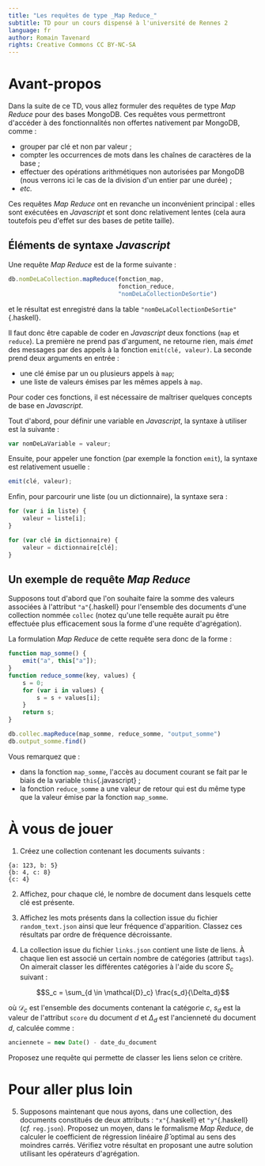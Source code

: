 ```yaml
---
title: "Les requêtes de type _Map Reduce_"
subtitle: TD pour un cours dispensé à l'université de Rennes 2
language: fr
author: Romain Tavenard
rights: Creative Commons CC BY-NC-SA
---
```


# Avant-propos

Dans la suite de ce TD, vous allez formuler des requêtes de type _Map Reduce_ pour des bases MongoDB.
Ces requêtes vous permettront d'accéder à des fonctionnalités non offertes nativement par MongoDB, comme :

* grouper par clé et non par valeur ;
* compter les occurrences de mots dans les chaînes de caractères de la base ;
* effectuer des opérations arithmétiques non autorisées par MongoDB (nous verrons ici le cas de la division d'un entier par une durée) ;
* _etc._

Ces requêtes _Map Reduce_ ont en revanche un inconvénient principal : elles sont exécutées en _Javascript_ et sont donc relativement lentes (cela aura toutefois peu d'effet sur des bases de petite taille).

## Éléments de syntaxe _Javascript_

Une requête _Map Reduce_ est de la forme suivante :

```javascript
db.nomDeLaCollection.mapReduce(fonction_map,
                               fonction_reduce,
                               "nomDeLaCollectionDeSortie")
```

et le résultat est enregistré dans la table `"nomDeLaCollectionDeSortie"`{.haskell}.

Il faut donc être capable de coder en _Javascript_ deux fonctions (`map` et `reduce`).
La première ne prend pas d'argument, ne retourne rien, mais _émet_ des messages par des appels à la fonction `emit(clé, valeur)`.
La seconde prend deux arguments en entrée :

* une clé émise par un ou plusieurs appels à `map`;
* une liste de valeurs émises par les mêmes appels à `map`.

Pour coder ces fonctions, il est nécessaire de maîtriser quelques concepts de base en _Javascript_.

Tout d'abord, pour définir une variable en _Javascript_, la syntaxe à utiliser est la suivante :

```javascript
var nomDeLaVariable = valeur;
```

Ensuite, pour appeler une fonction (par exemple la fonction `emit`), la syntaxe est relativement usuelle :

```javascript
emit(clé, valeur);
```

Enfin, pour parcourir une liste (ou un dictionnaire), la syntaxe sera :

```javascript
for (var i in liste) {
    valeur = liste[i];
}

for (var clé in dictionnaire) {
    valeur = dictionnaire[clé];
}
```

## Un exemple de requête _Map Reduce_

Supposons tout d'abord que l'on souhaite faire la somme des valeurs associées à l'attribut `"a"`{.haskell} pour l'ensemble des documents d'une collection nommée `collec` (notez qu'une telle requête aurait pu être effectuée plus efficacement sous la forme d'une requête d'agrégation).

La formulation _Map Reduce_ de cette requête sera donc de la forme :

```javascript
function map_somme() {
    emit("a", this["a"]);
}
function reduce_somme(key, values) {
    s = 0;
    for (var i in values) {
        s = s + values[i];
    }
    return s;
}

db.collec.mapReduce(map_somme, reduce_somme, "output_somme")
db.output_somme.find()
```

Vous remarquez que :

* dans la fonction `map_somme`, l'accès au document courant se fait par le biais de la variable `this`{.javascript} ;
* la fonction `reduce_somme` a une valeur de retour qui est du même type que la valeur émise par la fonction `map_somme`.

# À vous de jouer

1. Créez une collection contenant les documents suivants :

```
{a: 123, b: 5}
{b: 4, c: 8}
{c: 4}
```

2. Affichez, pour chaque clé, le nombre de document dans lesquels cette clé est présente.

3. Affichez les mots présents dans la collection issue du fichier `random_text.json` ainsi que leur fréquence d'apparition. Classez ces résultats par ordre de fréquence décroissante.

4. La collection issue du fichier `links.json` contient une liste de liens.
À chaque lien est associé un certain nombre de catégories (attribut `tags`).
On aimerait classer les différentes catégories à l'aide du score $S_c$ suivant :

$$S_c = \sum_{d \in \mathcal{D}_c} \frac{s_d}{\Delta_d}$$

où $\mathcal{D}_c$ est l'ensemble des documents contenant la catégorie $c$, $s_d$ est la valeur de l'attribut `score` du document $d$ et $\Delta_d$ est l'ancienneté du document $d$, calculée comme :

```javascript
anciennete = new Date() - date_du_document
```

Proposez une requête qui permette de classer les liens selon ce critère.

# Pour aller plus loin

5. Supposons maintenant que nous ayons, dans une collection, des documents constitués de deux attributs : `"x"`{.haskell} et `"y"`{.haskell} (_cf._ `reg.json`). Proposez un moyen, dans le formalisme _Map Reduce_, de calculer le coefficient de régression linéaire $\hat{\beta}$ optimal au sens des moindres carrés. Vérifiez votre résultat en proposant une autre solution utilisant les opérateurs d'agrégation.
